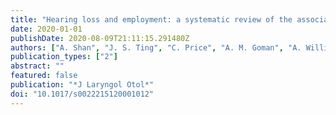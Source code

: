 ```yaml
---
title: "Hearing loss and employment: a systematic review of the association between hearing loss and employment among adults"
date: 2020-01-01
publishDate: 2020-08-09T21:11:15.291480Z
authors: ["A. Shan", "J. S. Ting", "C. Price", "A. M. Goman", "A. Willink", "N. S. Reed", "C. L. Nieman"]
publication_types: ["2"]
abstract: ""
featured: false
publication: "*J Laryngol Otol*"
doi: "10.1017/s0022215120001012"
---
```


